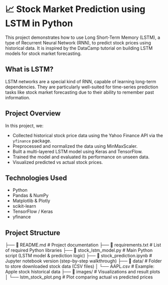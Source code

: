 # 📈 Stock Market Prediction using LSTM in Python

This project demonstrates how to use Long Short-Term Memory (LSTM), a type of Recurrent Neural Network (RNN), to predict stock prices using historical data. It is inspired by the DataCamp tutorial on building LSTM models for stock market forecasting.

## What is LSTM?

LSTM networks are a special kind of RNN, capable of learning long-term dependencies. They are particularly well-suited for time-series prediction tasks like stock market forecasting due to their ability to remember past information.

## Project Overview

In this project, we:

- Collected historical stock price data using the Yahoo Finance API via the `yfinance` package.
- Preprocessed and normalized the data using MinMaxScaler.
- Built a multi-layered LSTM model using Keras and TensorFlow.
- Trained the model and evaluated its performance on unseen data.
- Visualized predicted vs actual stock prices.

## Technologies Used

- Python 
- Pandas & NumPy
- Matplotlib & Plotly
- scikit-learn
- TensorFlow / Keras
- yfinance

## Project Structure
├── 📄 README.md                # Project documentation
├── 📄 requirements.txt         # List of required Python libraries
├── 📄 stock_lstm_model.py      # Main Python script (LSTM model & prediction logic)
├── 📓 stock_prediction.ipynb   # Jupyter notebook version (step-by-step walkthrough)
├── 📁 data/                    # Folder to store downloaded stock data (CSV files)
│   └── AAPL.csv                # Example: Apple stock historical data
├── 📁 images/                  # Visualizations and result plots
│   └── lstm_stock_plot.png     # Plot comparing actual vs predicted prices

